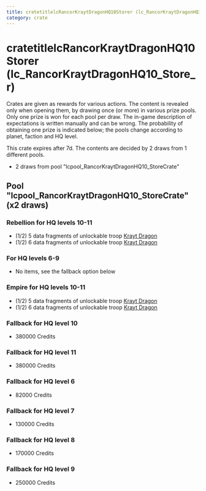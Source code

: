 ```yaml
---
title: cratetitlelcRancorKraytDragonHQ10Storer (lc_RancorKraytDragonHQ10_Store_r)
category: crate
---
```


# cratetitlelcRancorKraytDragonHQ10Storer (lc_RancorKraytDragonHQ10_Store_r)

Crates are given as rewards for various actions. The content is revealed only when opening them, by drawing once (or more) in various prize pools. Only one prize is won for each pool per draw. The in-game description of expectations is written manually and can be wrong. The probability of obtaining one prize is indicated below; the pools change according to planet, faction and HQ level.

This crate expires after 7d. The contents are decided by 2 draws from 1 different pools.
  * 2 draws from pool "lcpool_RancorKraytDragonHQ10_StoreCrate"

## Pool "lcpool_RancorKraytDragonHQ10_StoreCrate" (x2 draws)

### Rebellion for HQ levels 10-11

  * (1/2) 5 data fragments of unlockable troop [Krayt Dragon](RebelKraytDragonCreature)
  * (1/2) 6 data fragments of unlockable troop [Krayt Dragon](RebelKraytDragonCreature)

### For HQ levels 6-9

  * No items, see the fallback option below

### Empire for HQ levels 10-11

  * (1/2) 5 data fragments of unlockable troop [Krayt Dragon](EmpireKraytDragonCreature)
  * (1/2) 6 data fragments of unlockable troop [Krayt Dragon](EmpireKraytDragonCreature)

### Fallback for HQ level 10

  * 380000 Credits

### Fallback for HQ level 11

  * 380000 Credits

### Fallback for HQ level 6

  * 82000 Credits

### Fallback for HQ level 7

  * 130000 Credits

### Fallback for HQ level 8

  * 170000 Credits

### Fallback for HQ level 9

  * 250000 Credits